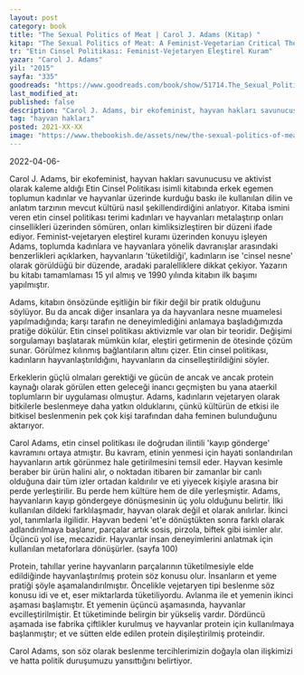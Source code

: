 ```yaml
---
layout: post
category: book
title: "The Sexual Politics of Meat | Carol J. Adams (Kitap) "
kitap: "The Sexual Politics of Meat: A Feminist-Vegetarian Critical Theory"
tr: "Etin Cinsel Politikası: Feminist-Vejetaryen Eleştirel Kuram"
yazar: "Carol J. Adams"
yil: "2015"
sayfa: "335"
goodreads: "https://www.goodreads.com/book/show/51714.The_Sexual_Politics_of_Meat"
last_modified_at:
published: false
description: "Carol J. Adams, bir ekofeminist, hayvan hakları savunucusu ve aktivist olarak kaleme aldığı Etin Cinsel Politikası isimli kitabında erkek egemen toplumun kadınlar ve hayvanlar üzerinde kurduğu baskı ile kullanılan dilin ve anlatım tarzının mevcut kültürü nasıl şekillendirdiğini anlatıyor."
tag: "hayvan hakları"
posted: 2021-XX-XX
image: "https://www.thebookish.de/assets/new/the-sexual-politics-of-meat.jpg"
---
```


2022-04-06-

Carol J. Adams, bir ekofeminist, hayvan hakları savunucusu ve aktivist olarak kaleme aldığı Etin Cinsel Politikası isimli kitabında erkek egemen toplumun kadınlar ve hayvanlar üzerinde kurduğu baskı ile kullanılan dilin ve anlatım tarzının mevcut kültürü nasıl şekillendirdiğini anlatıyor. Kitaba ismini veren etin cinsel politikası terimi kadınları ve hayvanları metalaştırıp onları cinsellikleri üzerinden sömüren, onları kimliksizleştiren bir düzeni ifade ediyor. Feminist-vejetaryen eleştirel kuramı üzerinden konuyu işleyen Adams, toplumda kadınlara ve hayvanlara yönelik davranışlar arasındaki benzerlikleri açıklarken, hayvanların 'tüketildiği', kadınların ise 'cinsel nesne' olarak görüldüğü bir düzende, aradaki paralelliklere dikkat çekiyor. Yazarın bu kitabı tamamlaması 15 yıl almış ve 1990 yılında kitabın ilk başımı yapılmıştır.

Adams, kitabın önsözünde eşitliğin bir fikir değil bir pratik olduğunu söylüyor. Bu da ancak diğer insanlara ya da hayvanlara nesne muamelesi yapılmadığında; karşı tarafın ne deneyimlediğini anlamaya başladığımızda pratiğe dökülür. Etin cinsel politikası aktivizmle var olan bir teoridir. Değişimi sorgulamayı başlatarak mümkün kılar, eleştiri getirmenin de ötesinde çözüm sunar. Görülmez kılınmış bağlantıların altını çizer. Etin cinsel politikası, kadınların hayvanlaştırıldığını, hayvanların da cinselleştirildiğini söyler.

Erkeklerin güçlü olmaları gerektiği ve gücün de ancak ve ancak protein kaynağı olarak görülen etten geleceği inancı geçmişten bu yana ataerkil toplumların bir uygulaması olmuştur. Adams, kadınların vejetaryen olarak bitkilerle beslenmeye daha yatkın olduklarını, çünkü kültürün de etkisi ile bitkisel beslenmenin pek çok kişi tarafından daha feminen bulunduğunu aktarıyor.

Carol Adams, etin cinsel politikası ile doğrudan ilintili 'kayıp gönderge' kavramını ortaya atmıştır. Bu kavram, etinin yenmesi için hayati sonlandırılan hayvanların artık görünmez hale getirilmesini temsil eder. Hayvan kesimle beraber bir ürün halini alır, o noktadan itibaren bir zamanlar bir canlı olduğuna dair tüm izler ortadan kaldırılır ve eti yiyecek kişiyle arasına bir perde yerleştirilir. Bu perde hem kültüre hem de dile yerleşmiştir. Adams, hayvanların kayıp göndergeye dönüşmesinin üç yolu olduğunu belirtir. İlki kullanılan dildeki farklılaşmadır, hayvan olarak değil et olarak anılırlar. İkinci yol, tanımlarla ilgilidir. Hayvan bedeni 'et'e dönüştükten sonra farklı olarak adlandırılmaya başlanır, parçalar artık sosis, pirzola, biftek gibi isimler alır. Üçüncü yol ise, mecazidir. Hayvanlar insan deneyimlerini anlatmak için kullanılan metaforlara dönüşürler. (sayfa 100)

Protein, tahıllar yerine hayvanların parçalarının tüketilmesiyle elde edildiğinde hayvanlaştırılmış protein söz konusu olur. İnsanların et yeme pratiği şöyle aşamalandırılmıştır. Öncelikle vejetaryen tipi beslenme söz konusu idi ve et, eser miktarlarda tüketiliyordu. Avlanma ile et yemenin ikinci aşaması başlamıştır. Et yemenin üçüncü aşamasında, hayvanlar evcilleştirilmiştir. Et tüketiminde belirgin bir yükseliş vardır. Dördüncü aşamada ise fabrika çiftlikler kurulmuş ve hayvanlar protein için kullanılmaya başlanmıştır; et ve sütten elde edilen protein dişileştirilmiş proteindir.

Carol Adams, son söz olarak beslenme tercihlerimizin doğayla olan ilişkimizi ve hatta politik duruşumuzu yansıttığını belirtiyor.
